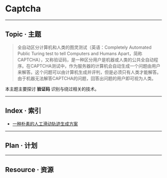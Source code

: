 # Captcha

-------------------------------------------------------
## Topic · 主题

> 全自动区分计算机和人类的图灵测试（英语：Completely Automated Public Turing test to tell Computers and Humans Apart，简称CAPTCHA），又称验证码，是一种区分用户是机器或人类的公共全自动程序。在CAPTCHA测试中，作为服务器的计算机会自动生成一个问题由用户来解答。这个问题可以由计算机生成并评判，但是必须只有人类才能解答。由于机器无法解答CAPTCHA的问题，回答出问题的用户即可视为人类。

本主题主要探讨 **验证码** 识别与绕过相关的技术。

-------------------------------------------------------
## Index · 索引
* [一种朴素的人工滑动轨迹生成方案](./一种朴素的人工滑动轨迹生成方案/一种朴素的人工滑动轨迹生成方案.md)


-------------------------------------------------------
## Plan · 计划


-------------------------------------------------------
## Resource · 资源